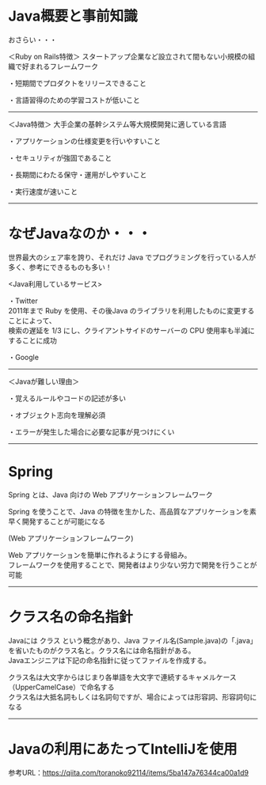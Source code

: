 # Java概要と事前知識

おさらい・・・

＜Ruby on Rails特徴＞
スタートアップ企業など設立されて間もない小規模の組織で好まれるフレームワーク

・短期間でプロダクトをリリースできること

・言語習得のための学習コストが低いこと

___

＜Java特徴＞
大手企業の基幹システム等大規模開発に適している言語

・アプリケーションの仕様変更を行いやすいこと

・セキュリティが強固であること

・長期間にわたる保守・運用がしやすいこと

・実行速度が速いこと

---
# なぜJavaなのか・・・
世界最大のシェア率を誇り、それだけ Java でプログラミングを行っている人が多く、参考にできるものも多い！

<Java利用しているサービス>

・Twitter   
2011年まで Ruby を使用、その後Java のライブラリを利用したものに変更することによって、   
検索の遅延を 1/3 にし、クライアントサイドのサーバーの CPU 使用率も半減にすることに成功

・Google

___

＜Javaが難しい理由＞

・覚えるルールやコードの記述が多い

・オブジェクト志向を理解必須

・エラーが発生した場合に必要な記事が見つけにくい

---
# Spring
Spring とは、Java 向けの Web アプリケーションフレームワーク

Spring を使うことで、Java の特徴を生かした、高品質なアプリケーションを素早く開発することが可能になる

(Web アプリケーションフレームワーク)

Web アプリケーションを簡単に作れるようにする骨組み。   
フレームワークを使用することで、開発者はより少ない労力で開発を行うことが可能

---
# クラス名の命名指針
Javaには クラス という概念があり、Java ファイル名(Sample.java)の「.java」を省いたものがクラス名と。クラス名には命名指針がある。   
Javaエンジニアは下記の命名指針に従ってファイルを作成する。

クラス名は大文字からはじまり各単語を大文字で連続するキャメルケース（UpperCamelCase）で命名する   
クラス名は大抵名詞もしくは名詞句ですが、場合によっては形容詞、形容詞句になる

---

# Javaの利用にあたってIntelliJを使用

参考URL：https://qiita.com/toranoko92114/items/5ba147a76344ca00a1d9


